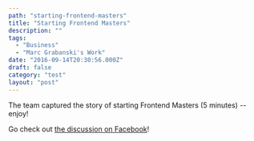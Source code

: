 ```yaml
---
path: "starting-frontend-masters"
title: "Starting Frontend Masters"
description: ""
tags: 
  - "Business"
  - "Marc Grabanski's Work"
date: "2016-09-14T20:30:56.000Z"
draft: false
category: "test"
layout: "post"
---
```


The team captured the story of starting Frontend Masters (5 minutes) -- enjoy!

Go check out [the discussion on Facebook](https://www.facebook.com/FrontendMasters/videos/638423466333810/)!